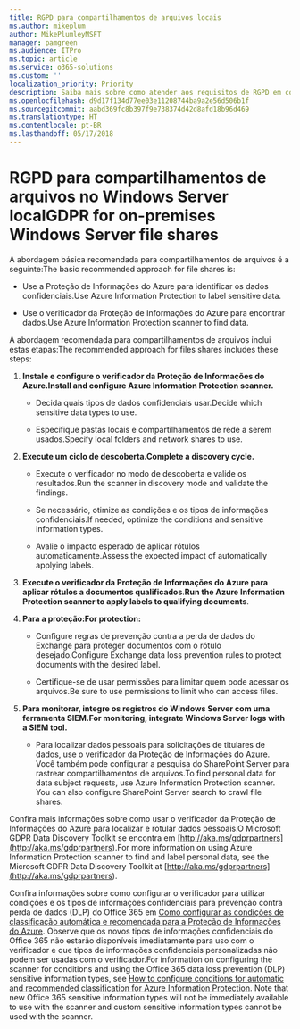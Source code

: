 ```yaml
---
title: RGPD para compartilhamentos de arquivos locais
ms.author: mikeplum
author: MikePlumleyMSFT
manager: pamgreen
ms.audience: ITPro
ms.topic: article
ms.service: o365-solutions
ms.custom: ''
localization_priority: Priority
description: Saiba mais sobre como atender aos requisitos de RGPD em compartilhamentos de arquivos no Windows Server local.
ms.openlocfilehash: d9d17f134d77ee03e11208744ba9a2e56d506b1f
ms.sourcegitcommit: aabd369fc8b397f9e738374d42d8afd18b96d469
ms.translationtype: HT
ms.contentlocale: pt-BR
ms.lasthandoff: 05/17/2018
---
```

# <a name="gdpr-for-on-premises-windows-server-file-shares"></a><span data-ttu-id="bb637-103">RGPD para compartilhamentos de arquivos no Windows Server local</span><span class="sxs-lookup"><span data-stu-id="bb637-103">GDPR for on-premises Windows Server file shares</span></span>

<span data-ttu-id="bb637-104">A abordagem básica recomendada para compartilhamentos de arquivos é a seguinte:</span><span class="sxs-lookup"><span data-stu-id="bb637-104">The basic recommended approach for file shares is:</span></span>

-   <span data-ttu-id="bb637-105">Use a Proteção de Informações do Azure para identificar os dados confidenciais.</span><span class="sxs-lookup"><span data-stu-id="bb637-105">Use Azure Information Protection to label sensitive data.</span></span>

-   <span data-ttu-id="bb637-106">Use o verificador da Proteção de Informações do Azure para encontrar dados.</span><span class="sxs-lookup"><span data-stu-id="bb637-106">Use Azure Information Protection scanner to find data.</span></span>

<span data-ttu-id="bb637-107">A abordagem recomendada para compartilhamentos de arquivos inclui estas etapas:</span><span class="sxs-lookup"><span data-stu-id="bb637-107">The recommended approach for files shares includes these steps:</span></span>

1.  <span data-ttu-id="bb637-108">**Instale e configure o verificador da Proteção de Informações do Azure.**</span><span class="sxs-lookup"><span data-stu-id="bb637-108">**Install and configure Azure Information Protection scanner.**</span></span>

    -   <span data-ttu-id="bb637-109">Decida quais tipos de dados confidenciais usar.</span><span class="sxs-lookup"><span data-stu-id="bb637-109">Decide which sensitive data types to use.</span></span>

    -   <span data-ttu-id="bb637-110">Especifique pastas locais e compartilhamentos de rede a serem usados.</span><span class="sxs-lookup"><span data-stu-id="bb637-110">Specify local folders and network shares to use.</span></span>

2.  <span data-ttu-id="bb637-111">**Execute um ciclo de descoberta.**</span><span class="sxs-lookup"><span data-stu-id="bb637-111">**Complete a discovery cycle.**</span></span>

    -   <span data-ttu-id="bb637-112">Execute o verificador no modo de descoberta e valide os resultados.</span><span class="sxs-lookup"><span data-stu-id="bb637-112">Run the scanner in discovery mode and validate the findings.</span></span>

    -   <span data-ttu-id="bb637-113">Se necessário, otimize as condições e os tipos de informações confidenciais.</span><span class="sxs-lookup"><span data-stu-id="bb637-113">If needed, optimize the conditions and sensitive information types.</span></span>

    -   <span data-ttu-id="bb637-114">Avalie o impacto esperado de aplicar rótulos automaticamente.</span><span class="sxs-lookup"><span data-stu-id="bb637-114">Assess the expected impact of automatically applying labels.</span></span>

3.  <span data-ttu-id="bb637-115">**Execute o verificador da Proteção de Informações do Azure para aplicar rótulos a documentos qualificados**.</span><span class="sxs-lookup"><span data-stu-id="bb637-115">**Run the Azure Information Protection scanner to apply labels to qualifying documents**.</span></span>

4.  <span data-ttu-id="bb637-116">**Para a proteção:**</span><span class="sxs-lookup"><span data-stu-id="bb637-116">**For protection:**</span></span>

    -   <span data-ttu-id="bb637-117">Configure regras de prevenção contra a perda de dados do Exchange para proteger documentos com o rótulo desejado.</span><span class="sxs-lookup"><span data-stu-id="bb637-117">Configure Exchange data loss prevention rules to protect documents with the desired label.</span></span>

    -   <span data-ttu-id="bb637-118">Certifique-se de usar permissões para limitar quem pode acessar os arquivos.</span><span class="sxs-lookup"><span data-stu-id="bb637-118">Be sure to use permissions to limit who can access files.</span></span>

5.  <span data-ttu-id="bb637-119">**Para monitorar, integre os registros do Windows Server com uma ferramenta SIEM.**</span><span class="sxs-lookup"><span data-stu-id="bb637-119">**For monitoring, integrate Windows Server logs with a SIEM tool.**</span></span>

    -   <span data-ttu-id="bb637-p101">Para localizar dados pessoais para solicitações de titulares de dados, use o verificador da Proteção de Informações do Azure. Você também pode configurar a pesquisa do SharePoint Server para rastrear compartilhamentos de arquivos.</span><span class="sxs-lookup"><span data-stu-id="bb637-p101">To find personal data for data subject requests, use Azure Information Protection scanner. You can also configure SharePoint Server search to crawl file shares.</span></span>

<span data-ttu-id="bb637-122">Confira mais informações sobre como usar o verificador da Proteção de Informações do Azure para localizar e rotular dados pessoais.O Microsoft GDPR Data Discovery Toolkit se encontra em [http://aka.ms/gdprpartners](<http://aka.ms/gdprpartners>).</span><span class="sxs-lookup"><span data-stu-id="bb637-122">For more information on using Azure Information Protection scanner to find and label personal data, see the Microsoft GDPR Data Discovery Toolkit at [http://aka.ms/gdprpartners](<http://aka.ms/gdprpartners>).</span></span>

<span data-ttu-id="bb637-p102">Confira informações sobre como configurar o verificador para utilizar condições e os tipos de informações confidenciais para prevenção contra perda de dados (DLP) do Office 365 em [Como configurar as condições de classificação automática e recomendada para a Proteção de Informações do Azure](https://docs.microsoft.com/pt-BR/information-protection/deploy-use/configure-policy-classification). Observe que os novos tipos de informações confidenciais do Office 365 não estarão disponíveis imediatamente para uso com o verificador e que tipos de informações confidenciais personalizadas não podem ser usadas com o verificador.</span><span class="sxs-lookup"><span data-stu-id="bb637-p102">For information on configuring the scanner for conditions and using the Office 365 data loss prevention (DLP) sensitive information types, see [How to configure conditions for automatic and recommended classification for Azure Information Protection](https://docs.microsoft.com/pt-BR/information-protection/deploy-use/configure-policy-classification). Note that new Office 365 sensitive information types will not be immediately available to use with the scanner and custom sensitive information types cannot be used with the scanner.</span></span>

